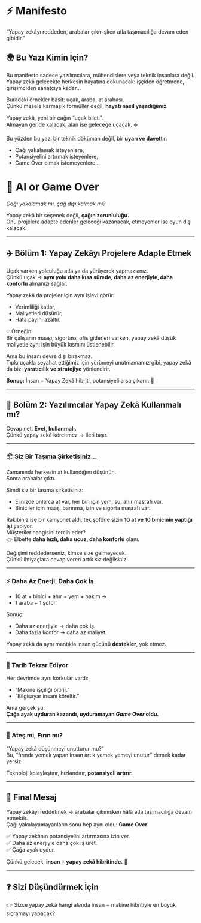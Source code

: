 
# ⚡ Manifesto

“Yapay zekâyı reddeden, arabalar çıkmışken atla taşımacılığa devam eden gibidir.”




## 🌍 Bu Yazı Kimin İçin?

Bu manifesto sadece yazılımcılara, mühendislere veya teknik insanlara değil.  
Yapay zekâ gelecekte herkesin hayatına dokunacak: işçiden öğretmene, girişimciden sanatçıya kadar…  

Buradaki örnekler basit: uçak, araba, at arabası.  
Çünkü mesele karmaşık formüller değil, **hayatı nasıl yaşadığımız**.  

Yapay zekâ, yeni bir çağın “uçak bileti”.  
Almayan geride kalacak, alan ise geleceğe uçacak. ✈️  

Bu yüzden bu yazı bir teknik döküman değil, bir **uyarı ve davet**tir:  
- Çağı yakalamak isteyenlere,  
- Potansiyelini artırmak isteyenlere,  
- Game Over olmak istemeyenlere…



# 🚀 AI or Game Over  
*Çağı yakalamak mı, çağ dışı kalmak mı?*

Yapay zekâ bir seçenek değil, **çağın zorunluluğu.**  
Onu projelere adapte edenler geleceği kazanacak, etmeyenler ise oyun dışı kalacak.  

---

## ✈️ Bölüm 1: Yapay Zekâyı Projelere Adapte Etmek  

Uçak varken yolculuğu atla ya da yürüyerek yapmazsınız.  
Çünkü uçak → **aynı yolu daha kısa sürede, daha az enerjiyle, daha konforlu** almanızı sağlar.  

Yapay zekâ da projeler için aynı işlevi görür:  
- Verimliliği katlar,  
- Maliyetleri düşürür,  
- Hata payını azaltır.  

💡 Örneğin:  
Bir çalışanın maaşı, sigortası, ofis giderleri varken, yapay zekâ düşük maliyetle aynı işin büyük kısmını üstlenebilir.  

Ama bu insanı devre dışı bırakmaz.  
Tıpkı uçakla seyahat ettiğimiz için yürümeyi unutmamamız gibi, yapay zekâ da bizi **yaratıcılık ve stratejiye** yönlendirir.  

**Sonuç:** İnsan + Yapay Zekâ hibriti, potansiyeli arşa çıkarır. 🚀  

---

## 🐎 Bölüm 2: Yazılımcılar Yapay Zekâ Kullanmalı mı?  

Cevap net: **Evet, kullanmalı.**  
Çünkü yapay zekâ köreltmez → ileri taşır.  

---

### 📦 Siz Bir Taşıma Şirketisiniz...  

Zamanında herkesin at kullandığını düşünün.  
Sonra arabalar çıktı.  

Şimdi siz bir taşıma şirketisiniz:  
- Elinizde onlarca at var, her biri için yem, su, ahır masrafı var.  
- Biniciler için maaş, barınma, izin ve sigorta masrafı var.  

Rakibiniz ise bir kamyonet aldı, tek şoförle sizin **10 at ve 10 binicinin yaptığı işi** yapıyor.  
Müşteriler hangisini tercih eder?  
👉 Elbette **daha hızlı, daha ucuz, daha konforlu** olanı.  

Değişimi reddederseniz, kimse size gelmeyecek.  
Çünkü ihtiyaçlara cevap veren artık siz değilsiniz.  

---

### ⚡ Daha Az Enerji, Daha Çok İş  

- 10 at + binici + ahır + yem + bakım →  
- 1 araba + 1 şoför.  

Sonuç:  
- Daha az enerjiyle → daha çok iş.  
- Daha fazla konfor → daha az maliyet.  

Yapay zekâ da aynı mantıkla insan gücünü **destekler**, yok etmez.  

---

### 🔄 Tarih Tekrar Ediyor  

Her devrimde aynı korkular vardı:  
- “Makine işçiliği bitirir.”  
- “Bilgisayar insanı köreltir.”  

Ama gerçek şu:  
**Çağa ayak uyduran kazandı, uyduramayan *Game Over* oldu.**  

---

### 🍞 Ateş mi, Fırın mı?  

“Yapay zekâ düşünmeyi unutturur mu?”  
Bu, “fırında yemek yapan insan artık yemek yemeyi unutur” demek kadar yersiz.  

Teknoloji kolaylaştırır, hızlandırır, **potansiyeli artırır.**  

---

## 🎯 Final Mesaj  

Yapay zekâyı reddetmek → arabalar çıkmışken hâlâ atla taşımacılığa devam etmektir.  
Çağı yakalayamayanların sonu hep aynı oldu: **Game Over.**  

✅ Yapay zekânın potansiyelini artırmasına izin ver.  
✅ Daha az enerjiyle daha çok iş üret.  
✅ Çağa ayak uydur.  

Çünkü gelecek, **insan + yapay zekâ hibritinde.** 🚀


---

## ❓ Sizi Düşündürmek İçin

👉 Sizce yapay zekâ hangi alanda insan + makine hibritiyle en büyük sıçramayı yapacak?

